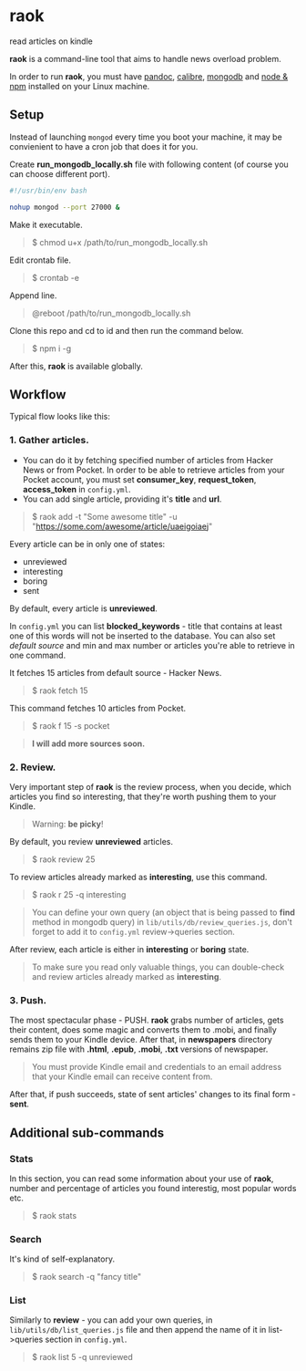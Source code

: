 # raok

read articles on kindle

**raok** is a command-line tool that aims to handle news overload problem.

In order to run **raok**, you must have [pandoc](http://pandoc.org/), [calibre](https://calibre-ebook.com/), [mongodb](https://www.mongodb.com/) and [node & npm](https://nodejs.org/en/) installed on your Linux machine.

## Setup

Instead of launching `mongod` every time you boot your machine, it may be convienient to have a cron job that does it for you.

Create **run_mongodb_locally.sh** file with following content (of course you can choose different port).

```bash
#!/usr/bin/env bash

nohup mongod --port 27000 &
```

Make it executable.

> $ chmod u+x /path/to/run_mongodb_locally.sh

Edit crontab file.

> $ crontab -e

Append line.

> @reboot /path/to/run_mongodb_locally.sh

Clone this repo and cd to id and then run the command below.

> $ npm i -g

After this, **raok** is available globally.

## Workflow

Typical flow looks like this:

### 1. Gather articles.

* You can do it by fetching specified number of articles from Hacker News or from Pocket. In order to be able to retrieve articles from your Pocket account, you must set **consumer_key**, **request_token**, **access_token** in `config.yml`.
* You can add single article, providing it's **title** and **url**.

> $ raok add -t "Some awesome title" -u "https://some.com/awesome/article/uaeigoiaej"

Every article can be in only one of states:

* unreviewed
* interesting
* boring
* sent

By default, every article is **unreviewed**.

In `config.yml` you can list **blocked_keywords** - title that contains at least one of this words will not be inserted to the database. You can also set _default source_ and min and max number or articles you're able to retrieve in one command.

It fetches 15 articles from default source - Hacker News.

> $ raok fetch 15

This command fetches 10 articles from Pocket.

> $ raok f 15 -s pocket

> **I will add more sources soon.**

### 2. Review.

Very important step of **raok** is the review process, when you decide, which articles you find so interesting, that they're worth pushing them to your Kindle.

> Warning: **be picky**!

By default, you review **unreviewed** articles.

> $ raok review 25

To review articles already marked as **interesting**, use this command.

> $ raok r 25 -q interesting

> You can define your own query (an object that is being passed to **find** method in mongodb query) in `lib/utils/db/review_queries.js`, don't forget to add it to `config.yml` review->queries section.

After review, each article is either in **interesting** or **boring** state.

> To make sure you read only valuable things, you can double-check and review articles already marked as **interesting**.

### 3. Push.

The most spectacular phase - PUSH. **raok** grabs number of articles, gets their content, does some magic and converts them to .mobi, and finally sends them to your Kindle device. After that, in **newspapers** directory remains zip file with **.html**, **.epub**, **.mobi**, **.txt** versions of newspaper.

> You must provide Kindle email and credentials to an email address that your Kindle email can receive content from.

After that, if push succeeds, state of sent articles' changes to its final form - **sent**.

## Additional sub-commands

### Stats

In this section, you can read some information about your use of **raok**, number and percentage of articles you found interestig, most popular words etc.

> $ raok stats

### Search

It's kind of self-explanatory.

> $ raok search -q "fancy title"

### List

Similarly to **review** - you can add your own queries, in `lib/utils/db/list_queries.js` file and then append the name of it in list->queries section in `config.yml`.

> $ raok list 5 -q unreviewed
